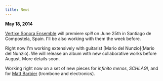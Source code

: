 ```yaml
---
title: News
---
```


<div class="col-md-8 col-md-offset-1 ">

**May 18, 2014**

[Vertixe Sonora Ensemble](http://vertixesonora.net/) will premiere
*spill* on June 25th in Santiago de Compostela, Spain. I'll be also
working with them the week before.

Right now I'm working extensively with guitarist
[Mario del Nunzio](Mario del Nunzio). We will release an album with
new collaborative works before August. More details soon.

Working right now on a set of new pieces for *infinito menos*,
*SCHLAG!*, and for [Matt Barbier](http://www.mattbarbier.com/)
(trombone and electronics).

<!-- My music scores will *also* be available by the French-based publisher -->
<!-- [Babel Scores](http://www.babelscores.com/informacion/about-us). I -->
<!-- will continue to own the copyright, thus the scores will continue to -->
<!-- be available through this website. -->

</div>
